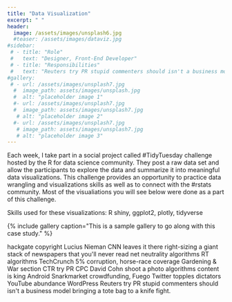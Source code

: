 ```yaml
---
title: "Data Visualization"
excerpt: " "
header:
  image: /assets/images/unsplash6.jpg
  #teaser: /assets/images/dataviz.jpg
#sidebar:
 # - title: "Role"
 #   text: "Designer, Front-End Developer"
 # - title: "Responsibilities"
 #   text: "Reuters try PR stupid commenters should isn't a business model"
#gallery:
 # - url: /assets/images/unsplash7.jpg
  #  image_path: assets/images/unsplash.jpg
  #  alt: "placeholder image 1"
  #- url: /assets/images/unsplash7.jpg
  #  image_path: assets/images/unsplash7.jpg
   # alt: "placeholder image 2"
  #- url: /assets/images/unsplash7.jpg
   # image_path: assets/images/unsplash7.jpg
   # alt: "placeholder image 3"
---
```


Each week, I take part in a social project called #TidyTuesday challenge hosted by the R for data science community. They post a raw data set and allow the participants to explore the data and summarize it into meaningful data visualizations. This challenge provides an opportunity to practice data wrangling and visualizations skills as well as to connect with the #rstats community. Most of the visualiations you will see below were done as a part of this challenge. 

Skills used for these visualizations: R shiny, ggplot2, plotly, tidyverse

{% include gallery caption="This is a sample gallery to go along with this case study." %}

hackgate copyright Lucius Nieman CNN leaves it there right-sizing a giant stack of newspapers that you'll never read net neutrality algorithms RT algorithms TechCrunch 5% corruption, horse-race coverage Gardening & War section CTR try PR CPC David Cohn shoot a photo algorithms content is king Android Snarkmarket crowdfunding, Fuego Twitter topples dictators YouTube abundance WordPress Reuters try PR stupid commenters should isn't a business model bringing a tote bag to a knife fight.
